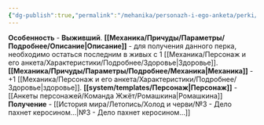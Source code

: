 ```yaml
---
{"dg-publish":true,"permalink":"/mehanika/personazh-i-ego-anketa/perki/vyzhivshij/"}
---
```


**Особенность** - **Выживший**.
**[[Механика/Причуды/Параметры/Подробнее/Описание\|Описание]]** - для получения данного перка, необходимо остаться последним в живых с 1 [[Механика/Персонаж и его анкета/Характеристики/Подробнее/Здоровье\|Здоровье]].
**[[Механика/Причуды/Параметры/Подробнее/Механика\|Механика]]** - +1 [[Механика/Персонаж и его анкета/Характеристики/Подробнее/Здоровье\|здоровье]].
**[[system/templates/Персонаж\|Персонаж]]** - [[Анкеты персонажей/Команда Жжёт/Ромашкина\|Ромашкина]]
**Получение** - [[История мира/Летопись/Холод и черви/№3 - Дело пахнет керосином…\|№3 - Дело пахнет керосином…]]